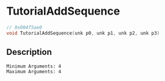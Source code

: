 # TutorialAddSequence
```c
// 0x004f5ae0
void TutorialAddSequence(unk p0, unk p1, unk p2, unk p3)
```
## Description
```
Minimum Arguments: 4
Maximum Arguments: 4
```
